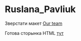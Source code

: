 # Ruslana_Pavliuk

Зверстати макет [Our team](https://www.figma.com/file/JQ5Tv09MikgxVxf0K5WxqQ/our_team)  

Готова сторынка HTML [тут](https://08-11-2022-fe.github.io/Ruslana_Pavliuk_17/index.html) 